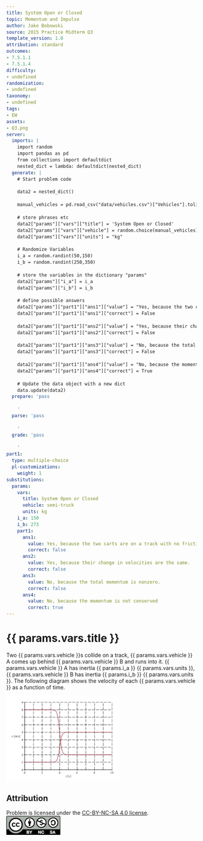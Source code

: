```yaml
---
title: System Open or Closed
topic: Momentum and Impulse
author: Jake Bobowski
source: 2015 Practice Midterm Q3
template_version: 1.0
attribution: standard
outcomes:
- 7.5.1.1
- 7.5.1.4
difficulty:
- undefined
randomization:
- undefined
taxonomy:
- undefined
tags:
- EW
assets:
- Q3.png
server:
  imports: |
    import random
    import pandas as pd
    from collections import defaultdict
    nested_dict = lambda: defaultdict(nested_dict)
  generate: |
    # Start problem code

    data2 = nested_dict()

    manual_vehicles = pd.read_csv("data/vehicles.csv")["Vehicles"].tolist()

    # store phrases etc
    data2["params"]["vars"]["title"] = 'System Open or Closed'
    data2["params"]["vars"]["vehicle"] = random.choice(manual_vehicles)
    data2["params"]["vars"]["units"] = "kg"

    # Randomize Variables
    i_a = random.randint(50,150)
    i_b = random.randint(250,350)

    # store the variables in the dictionary "params"
    data2["params"]["i_a"] = i_a
    data2["params"]["i_b"] = i_b

    # define possible answers
    data2["params"]["part1"]["ans1"]["value"] = "Yes, because the two carts are on a track with no friction."
    data2["params"]["part1"]["ans1"]["correct"] = False

    data2["params"]["part1"]["ans2"]["value"] = "Yes, because their change in velocities are the same."
    data2["params"]["part1"]["ans2"]["correct"] = False

    data2["params"]["part1"]["ans3"]["value"] = "No, because the total momentum is nonzero."
    data2["params"]["part1"]["ans3"]["correct"] = False

    data2["params"]["part1"]["ans4"]["value"] = "No, because the momentum is not conserved"
    data2["params"]["part1"]["ans4"]["correct"] = True

    # Update the data object with a new dict
    data.update(data2)
  prepare: 'pass

    '
  parse: 'pass

    '
  grade: 'pass

    '
part1:
  type: multiple-choice
  pl-customizations:
    weight: 1
substitutions:
  params:
    vars:
      title: System Open or Closed
      vehicle: semi-truck
      units: kg
    i_a: 150
    i_b: 273
    part1:
      ans1:
        value: Yes, because the two carts are on a track with no friction.
        correct: false
      ans2:
        value: Yes, because their change in velocities are the same.
        correct: false
      ans3:
        value: No, because the total momentum is nonzero.
        correct: false
      ans4:
        value: No, because the momentum is not conserved
        correct: true
---
```

# {{ params.vars.title }}
Two {{ params.vars.vehicle }}s collide on a track, {{ params.vars.vehicle }}  A comes up behind {{ params.vars.vehicle }}  B and runs into it.
{{ params.vars.vehicle }} A has inertia {{ params.i_a }} {{ params.vars.units }}, {{ params.vars.vehicle }} B has inertia {{ params.i_b }} {{ params.vars.units }}.
The following diagram shows the velocity of each {{ params.vars.vehicle }} as a function of time.

<img src="Q3.png" alt="A velocity versus time graph where {{ params.vars.vehicle }} A has an initial velocity of 8 meters per second and {{ params.vars.vehicle }} B has an initial velocity of 1 meter per second. The two {{ params.vars.vehicle }}s collide at around 4 seconds. The velocity of {{ params.vars.vehicle }} A decreases to 2 meters per second and the velocity of {{ params.vars.vehicle }} B increases to 5 meters per second." width=300>

## Attribution

Problem is licensed under the [CC-BY-NC-SA 4.0 license](https://creativecommons.org/licenses/by-nc-sa/4.0/).
![The Creative Commons 4.0 license requiring attribution-BY, non-commercial-NC, and share-alike-SA license.](https://raw.githubusercontent.com/firasm/bits/master/by-nc-sa.png)